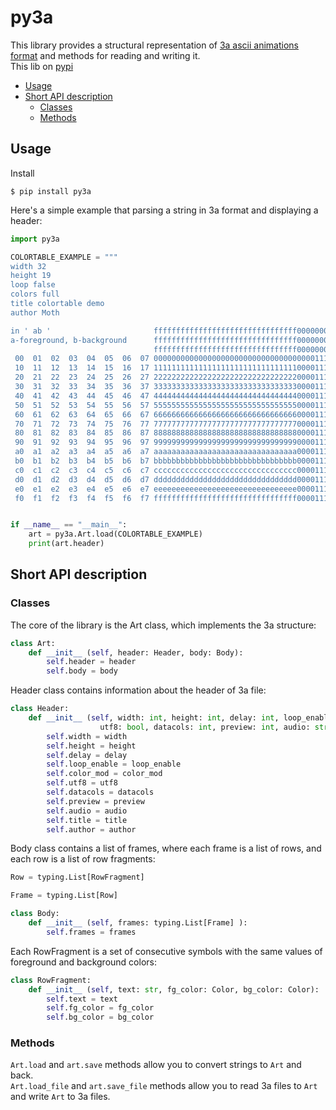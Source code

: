 # py3a
This library provides a structural representation of [3a ascii animations format](https://github.com/DomesticMoth/3a) and methods for reading and writing it.  
This lib on [pypi](https://pypi.org/project/py3a) 
- [Usage](#usage)
- [Short API description](#short-api-description)
  - [Classes](#classes)
  - [Methods](#methods)
## Usage
Install  
```
$ pip install py3a
```
Here's a simple example that parsing a string in 3a format and displaying a header:  
```python
import py3a

COLORTABLE_EXAMPLE = """	
width 32
height 19
loop false
colors full
title colortable demo
author Moth

in ' ab '                       ffffffffffffffffffffffffffffffff00000000000000000000000000000000
a-foreground, b-background      ffffffffffffffffffffffffffffffff00000000000000000000000000000000
                                ffffffffffffffffffffffffffffffff00000000000000000000000000000000
 00  01  02  03  04  05  06  07 0000000000000000000000000000000000001111222233334444555566667777
 10  11  12  13  14  15  16  17 1111111111111111111111111111111100001111222233334444555566667777
 20  21  22  23  24  25  26  27 2222222222222222222222222222222200001111222233334444555566667777
 30  31  32  33  34  35  36  37 3333333333333333333333333333333300001111222233334444555566667777
 40  41  42  43  44  45  46  47 4444444444444444444444444444444400001111222233334444555566667777
 50  51  52  53  54  55  56  57 5555555555555555555555555555555500001111222233334444555566667777
 60  61  62  63  64  65  66  67 6666666666666666666666666666666600001111222233334444555566667777
 70  71  72  73  74  75  76  77 7777777777777777777777777777777700001111222233334444555566667777
 80  81  82  83  84  85  86  87 8888888888888888888888888888888800001111222233334444555566667777
 90  91  92  93  94  95  96  97 9999999999999999999999999999999900001111222233334444555566667777
 a0  a1  a2  a3  a4  a5  a6  a7 aaaaaaaaaaaaaaaaaaaaaaaaaaaaaaaa00001111222233334444555566667777
 b0  b1  b2  b3  b4  b5  b6  b7 bbbbbbbbbbbbbbbbbbbbbbbbbbbbbbbb00001111222233334444555566667777
 c0  c1  c2  c3  c4  c5  c6  c7 cccccccccccccccccccccccccccccccc00001111222233334444555566667777
 d0  d1  d2  d3  d4  d5  d6  d7 dddddddddddddddddddddddddddddddd00001111222233334444555566667777
 e0  e1  e2  e3  e4  e5  e6  e7 eeeeeeeeeeeeeeeeeeeeeeeeeeeeeeee00001111222233334444555566667777
 f0  f1  f2  f3  f4  f5  f6  f7 ffffffffffffffffffffffffffffffff00001111222233334444555566667777"""


if __name__ == "__main__":
    art = py3a.Art.load(COLORTABLE_EXAMPLE)
    print(art.header)
```
## Short API description
### Classes
The core of the library is the Art class, which implements the 3a structure:  
```python
class Art:
    def __init__ (self, header: Header, body: Body):
        self.header = header
        self.body = body
```
Header class contains information about the header of 3a file:  
```python
class Header:
    def __init__ (self, width: int, height: int, delay: int, loop_enable: bool, color_mod: ColorMod,
                    utf8: bool, datacols: int, preview: int, audio: str, title: str, author: str):
        self.width = width
        self.height = height
        self.delay = delay
        self.loop_enable = loop_enable
        self.color_mod = color_mod
        self.utf8 = utf8
        self.datacols = datacols
        self.preview = preview
        self.audio = audio
        self.title = title
        self.author = author
```
Body class contains a list of frames, where each frame is a list of rows, and each row is a list of row fragments:  
```python
Row = typing.List[RowFragment]

Frame = typing.List[Row]

class Body:
    def __init__ (self, frames: typing.List[Frame] ):
        self.frames = frames
```
Each RowFragment is a set of consecutive symbols with the same values of foreground and background colors:  
```python
class RowFragment:
    def __init__ (self, text: str, fg_color: Color, bg_color: Color):
        self.text = text
        self.fg_color = fg_color
        self.bg_color = bg_color
```
### Methods
`Art.load` and `art.save` methods allow you to convert strings to `Art` and back.  
`Art.load_file` and `art.save_file` methods allow you to read 3a files to `Art` and write `Art` to 3a files.  
